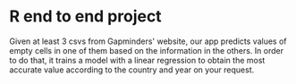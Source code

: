 
# R end to end project
  
Given at least 3 csvs from Gapminders' website, our app
predicts values of empty cells in one of them based on the information 
in the others. In order to do that, it trains a model with a linear regression to 
obtain the most accurate value according to the country and year on your 
request.

